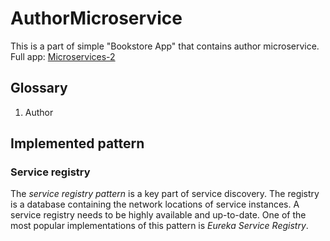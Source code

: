 # AuthorMicroservice
This is a part of simple "Bookstore App" that contains author microservice. Full app: [Microservices-2](https://github.com/hizmailovich/Microservices-2)

## Glossary
1. Author

## Implemented pattern
### Service registry
The *service registry pattern* is a key part of service discovery. The registry is a database containing the network locations of service instances. A service registry needs to be highly available and up-to-date. One of the most popular implementations of this pattern is *Eureka Service Registry*.
